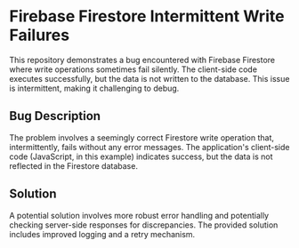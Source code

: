 # Firebase Firestore Intermittent Write Failures

This repository demonstrates a bug encountered with Firebase Firestore where write operations sometimes fail silently.  The client-side code executes successfully, but the data is not written to the database. This issue is intermittent, making it challenging to debug.

## Bug Description

The problem involves a seemingly correct Firestore write operation that, intermittently, fails without any error messages. The application's client-side code (JavaScript, in this example) indicates success, but the data is not reflected in the Firestore database.

## Solution

A potential solution involves more robust error handling and potentially checking server-side responses for discrepancies.  The provided solution includes improved logging and a retry mechanism.